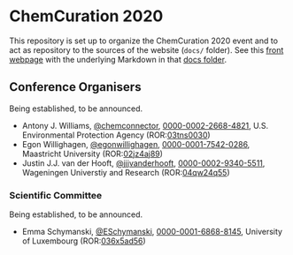 # ChemCuration 2020

This repository is set up to organize the ChemCuration 2020 event and to
act as repository to the sources of the website (`docs/` folder). See this
[front webpage](https://chemcuration.github.io/chemcuration2020/) with
the underlying Markdown in that [docs folder](https://github.com/chemcuration/chemcuration2020/tree/master/docs).

## Conference Organisers

Being established, to be announced.

* Antony J. Williams, [@chemconnector](https://twitter.com/chemconnector), [0000-0002-2668-4821](https://orcid.org/0000-0002-2668-4821), U.S. Environmental Protection Agency (ROR:[03tns0030](https://ror.org/03tns0030))
* Egon Willighagen, [@egonwillighagen](https://twitter.com/egonwillighagen), [0000-0001-7542-0286](https://orcid.org/0000-0001-7542-0286), Maastricht University (ROR:[02jz4aj89](https://ror.org/02jz4aj89))
* Justin J.J. van der Hooft, [@jjjvanderhooft](https://twitter.com/jjjvanderhooft), [0000-0002-9340-5511](https://orcid.org/0000-0002-9340-5511), Wageningen Universtiy and Research (ROR:[04qw24q55](https://ror.org/04qw24q55))

### Scientific Committee

Being established, to be announced.

* Emma Schymanski, [@ESchymanski](https://twitter.com/ESchymanski), [0000-0001-6868-8145](https://orcid.org/0000-0001-6868-8145), University of Luxembourg (ROR:[036x5ad56](https://ror.org/036x5ad56))
